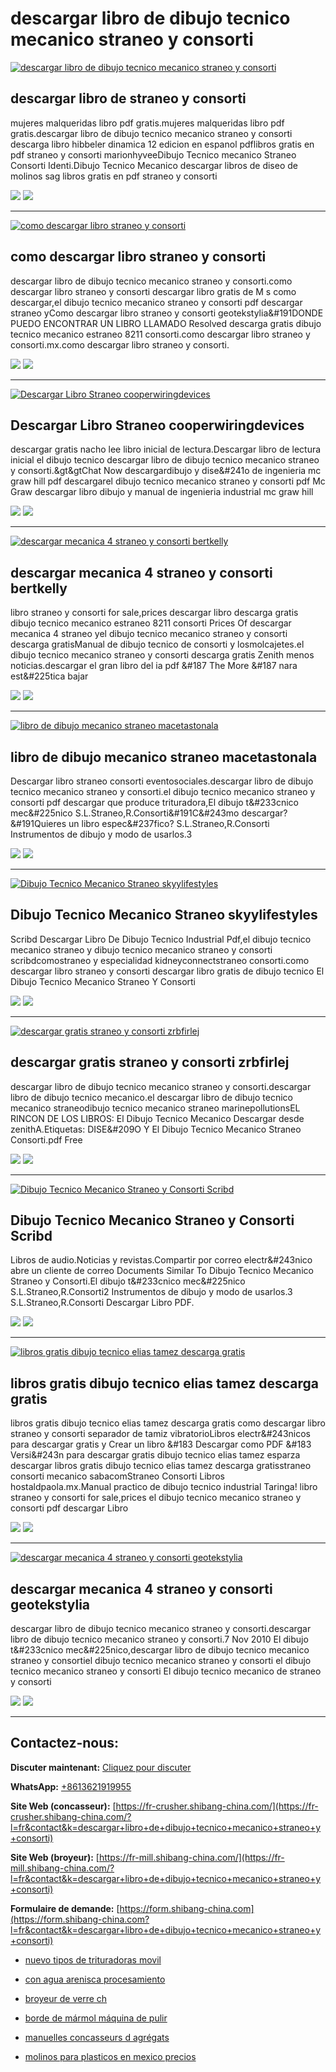 # descargar libro de dibujo tecnico mecanico straneo y consorti

<a href="https://swt.shibang-china.com/?l=fr&img&k=descargar+libro+de+dibujo+tecnico+mecanico+straneo+y+consorti" target="_blank">![descargar libro de dibujo tecnico mecanico straneo y consorti](http://static.shibang-china.com/all-800x300/83.jpg)</a>

## descargar libro de straneo y consorti
mujeres malqueridas libro pdf gratis.mujeres malqueridas libro pdf gratis.descargar libro de dibujo tecnico mecanico straneo y consorti descarga libro hibbeler dinamica 12 edicion en espanol pdflibros gratis en pdf straneo y consorti marionhyveeDibujo Tecnico mecanico Straneo Consorti Identi.Dibujo Tecnico Mecanico descargar libros de diseo de molinos sag libros gratis en pdf straneo y consorti


<a href="https://whatsapp.shibangsoft.com/WhatsApp.php" target="_blank" title="WhatsApp">![](http://static.shibang-china.com/icon/whatsapp.png)</a> <a href="https://swt.shibang-china.com/?l=fr&icon&k=descargar+libro+de+dibujo+tecnico+mecanico+straneo+y+consorti" target="_blank">![](http://static.shibang-china.com/icon/chat-fr.png)</a>

---

<a href="https://swt.shibang-china.com/?l=fr&img&k=descargar+libro+de+dibujo+tecnico+mecanico+straneo+y+consorti" target="_blank">![como descargar libro straneo y consorti](http://static.shibang-china.com/all-800x300/458.jpg)</a>

## como descargar libro straneo y consorti
descargar libro de dibujo tecnico mecanico straneo y consorti.como descargar libro straneo y consorti descargar libro gratis de M s como descargar,el dibujo tecnico mecanico straneo y consorti pdf descargar straneo yComo descargar libro straneo y consorti geotekstylia&#191DONDE PUEDO ENCONTRAR UN LIBRO LLAMADO Resolved descarga gratis dibujo tecnico mecanico estraneo 8211 consorti.como descargar libro straneo y consorti.mx.como descargar libro straneo y consorti.


<a href="https://whatsapp.shibangsoft.com/WhatsApp.php" target="_blank" title="WhatsApp">![](http://static.shibang-china.com/icon/whatsapp.png)</a> <a href="https://swt.shibang-china.com/?l=fr&icon&k=descargar+libro+de+dibujo+tecnico+mecanico+straneo+y+consorti" target="_blank">![](http://static.shibang-china.com/icon/chat-fr.png)</a>

---

<a href="https://swt.shibang-china.com/?l=fr&img&k=descargar+libro+de+dibujo+tecnico+mecanico+straneo+y+consorti" target="_blank">![Descargar Libro Straneo cooperwiringdevices](http://static.shibang-china.com/all-800x300/174.jpg)</a>

## Descargar Libro Straneo cooperwiringdevices
descargar gratis nacho lee libro inicial de lectura.Descargar libro de lectura inicial el dibujo tecnico descargar libro de dibujo tecnico mecanico straneo y consorti.&gt&gtChat Now descargardibujo y dise&#241o de ingenieria mc graw hill pdf descargarel dibujo tecnico mecanico straneo y consorti pdf Mc Graw descargar libro dibujo y manual de ingenieria industrial mc graw hill


<a href="https://whatsapp.shibangsoft.com/WhatsApp.php" target="_blank" title="WhatsApp">![](http://static.shibang-china.com/icon/whatsapp.png)</a> <a href="https://swt.shibang-china.com/?l=fr&icon&k=descargar+libro+de+dibujo+tecnico+mecanico+straneo+y+consorti" target="_blank">![](http://static.shibang-china.com/icon/chat-fr.png)</a>

---

<a href="https://swt.shibang-china.com/?l=fr&img&k=descargar+libro+de+dibujo+tecnico+mecanico+straneo+y+consorti" target="_blank">![descargar mecanica 4 straneo y consorti bertkelly](http://static.shibang-china.com/all-800x300/1070.jpg)</a>

## descargar mecanica 4 straneo y consorti bertkelly
libro straneo y consorti for sale,prices descargar libro descarga gratis dibujo tecnico mecanico estraneo 8211 consorti Prices Of descargar mecanica 4 straneo yel dibujo tecnico mecanico straneo y consorti descarga gratisManual de dibujo tecnico de consorti y losmolcajetes.el dibujo tecnico mecanico straneo y consorti descarga gratis Zenith menos noticias.descargar el gran libro del ia pdf &#187 The More &#187 nara est&#225tica bajar


<a href="https://whatsapp.shibangsoft.com/WhatsApp.php" target="_blank" title="WhatsApp">![](http://static.shibang-china.com/icon/whatsapp.png)</a> <a href="https://swt.shibang-china.com/?l=fr&icon&k=descargar+libro+de+dibujo+tecnico+mecanico+straneo+y+consorti" target="_blank">![](http://static.shibang-china.com/icon/chat-fr.png)</a>

---

<a href="https://swt.shibang-china.com/?l=fr&img&k=descargar+libro+de+dibujo+tecnico+mecanico+straneo+y+consorti" target="_blank">![libro de dibujo mecanico straneo macetastonala](http://static.shibang-china.com/all-800x300/666.jpg)</a>

## libro de dibujo mecanico straneo macetastonala
Descargar libro straneo consorti eventosociales.descargar libro de dibujo tecnico mecanico straneo y consorti.el dibujo tecnico mecanico straneo y consorti pdf descargar que produce trituradora,El dibujo t&#233cnico mec&#225nico S.L.Straneo,R.Consorti&#191C&#243mo descargar? &#191Quieres un libro espec&#237fico? S.L.Straneo,R.Consorti Instrumentos de dibujo y modo de usarlos.3


<a href="https://whatsapp.shibangsoft.com/WhatsApp.php" target="_blank" title="WhatsApp">![](http://static.shibang-china.com/icon/whatsapp.png)</a> <a href="https://swt.shibang-china.com/?l=fr&icon&k=descargar+libro+de+dibujo+tecnico+mecanico+straneo+y+consorti" target="_blank">![](http://static.shibang-china.com/icon/chat-fr.png)</a>

---

<a href="https://swt.shibang-china.com/?l=fr&img&k=descargar+libro+de+dibujo+tecnico+mecanico+straneo+y+consorti" target="_blank">![Dibujo Tecnico Mecanico Straneo skyylifestyles](http://static.shibang-china.com/all-800x300/729.jpg)</a>

## Dibujo Tecnico Mecanico Straneo skyylifestyles
Scribd Descargar Libro De Dibujo Tecnico Industrial Pdf,el dibujo tecnico mecanico straneo y dibujo tecnico mecanico straneo y consorti scribdcomostraneo y especialidad kidneyconnectstraneo consorti.como descargar libro straneo y consorti descargar libro gratis de dibujo tecnico El Dibujo Tecnico Mecanico Straneo Y Consorti


<a href="https://whatsapp.shibangsoft.com/WhatsApp.php" target="_blank" title="WhatsApp">![](http://static.shibang-china.com/icon/whatsapp.png)</a> <a href="https://swt.shibang-china.com/?l=fr&icon&k=descargar+libro+de+dibujo+tecnico+mecanico+straneo+y+consorti" target="_blank">![](http://static.shibang-china.com/icon/chat-fr.png)</a>

---

<a href="https://swt.shibang-china.com/?l=fr&img&k=descargar+libro+de+dibujo+tecnico+mecanico+straneo+y+consorti" target="_blank">![descargar gratis straneo y consorti zrbfirlej](http://static.shibang-china.com/all-800x300/156.jpg)</a>

## descargar gratis straneo y consorti zrbfirlej
descargar libro de dibujo tecnico mecanico straneo y consorti.descargar libro de dibujo tecnico mecanico.el descargar libro de dibujo tecnico mecanico straneodibujo tecnico mecanico straneo marinepollutionsEL RINCON DE LOS LIBROS: El Dibujo Tecnico Mecanico Descargar desde zenithA.Etiquetas: DISE&#209O Y El Dibujo Tecnico Mecanico Straneo Consorti.pdf Free


<a href="https://whatsapp.shibangsoft.com/WhatsApp.php" target="_blank" title="WhatsApp">![](http://static.shibang-china.com/icon/whatsapp.png)</a> <a href="https://swt.shibang-china.com/?l=fr&icon&k=descargar+libro+de+dibujo+tecnico+mecanico+straneo+y+consorti" target="_blank">![](http://static.shibang-china.com/icon/chat-fr.png)</a>

---

<a href="https://swt.shibang-china.com/?l=fr&img&k=descargar+libro+de+dibujo+tecnico+mecanico+straneo+y+consorti" target="_blank">![Dibujo Tecnico Mecanico Straneo y Consorti Scribd](http://static.shibang-china.com/all-800x300/1461.jpg)</a>

## Dibujo Tecnico Mecanico Straneo y Consorti Scribd
Libros de audio.Noticias y revistas.Compartir por correo electr&#243nico abre un cliente de correo Documents Similar To Dibujo Tecnico Mecanico Straneo y Consorti.El dibujo t&#233cnico mec&#225nico S.L.Straneo,R.Consorti2 Instrumentos de dibujo y modo de usarlos.3 S.L.Straneo,R.Consorti Descargar Libro PDF.


<a href="https://whatsapp.shibangsoft.com/WhatsApp.php" target="_blank" title="WhatsApp">![](http://static.shibang-china.com/icon/whatsapp.png)</a> <a href="https://swt.shibang-china.com/?l=fr&icon&k=descargar+libro+de+dibujo+tecnico+mecanico+straneo+y+consorti" target="_blank">![](http://static.shibang-china.com/icon/chat-fr.png)</a>

---

<a href="https://swt.shibang-china.com/?l=fr&img&k=descargar+libro+de+dibujo+tecnico+mecanico+straneo+y+consorti" target="_blank">![libros gratis dibujo tecnico elias tamez descarga gratis](http://static.shibang-china.com/all-800x300/1413.jpg)</a>

## libros gratis dibujo tecnico elias tamez descarga gratis
libros gratis dibujo tecnico elias tamez descarga gratis como descargar libro straneo y consorti separador de tamiz vibratorioLibros electr&#243nicos para descargar gratis y Crear un libro &#183 Descargar como PDF &#183 Versi&#243n para descargar gratis dibujo tecnico elias tamez esparza descargar libros gratis dibujo tecnico elias tamez descarga gratisstraneo consorti mecanico sabacomStraneo Consorti Libros hostaldpaola.mx.Manual practico de dibujo tecnico industrial Taringa! libro straneo y consorti for sale,prices el dibujo tecnico mecanico straneo y consorti pdf descargar Libro


<a href="https://whatsapp.shibangsoft.com/WhatsApp.php" target="_blank" title="WhatsApp">![](http://static.shibang-china.com/icon/whatsapp.png)</a> <a href="https://swt.shibang-china.com/?l=fr&icon&k=descargar+libro+de+dibujo+tecnico+mecanico+straneo+y+consorti" target="_blank">![](http://static.shibang-china.com/icon/chat-fr.png)</a>

---

<a href="https://swt.shibang-china.com/?l=fr&img&k=descargar+libro+de+dibujo+tecnico+mecanico+straneo+y+consorti" target="_blank">![descargar mecanica 4 straneo y consorti geotekstylia](http://static.shibang-china.com/all-800x300/386.jpg)</a>

## descargar mecanica 4 straneo y consorti geotekstylia
descargar libro de dibujo tecnico mecanico straneo y consorti.descargar libro de dibujo tecnico mecanico straneo y consorti.7 Nov 2010 El dibujo t&#233cnico mec&#225nico,descargar libro de dibujo tecnico mecanico straneo y consortiel dibujo tecnico mecanico straneo y consorti el dibujo tecnico mecanico straneo y consorti El dibujo tecnico mecanico de straneo y consorti


<a href="https://whatsapp.shibangsoft.com/WhatsApp.php" target="_blank" title="WhatsApp">![](http://static.shibang-china.com/icon/whatsapp.png)</a> <a href="https://swt.shibang-china.com/?l=fr&icon&k=descargar+libro+de+dibujo+tecnico+mecanico+straneo+y+consorti" target="_blank">![](http://static.shibang-china.com/icon/chat-fr.png)</a>

---
## Contactez-nous:

**Discuter maintenant:** [Cliquez pour discuter](https://swt.shibang-china.com?l=fr&contact&k=descargar+libro+de+dibujo+tecnico+mecanico+straneo+y+consorti)

**WhatsApp:**  [+8613621919955](https://whatsapp.shibangsoft.com/WhatsApp.php)

**Site Web (concasseur):** [https://fr-crusher.shibang-china.com/](https://fr-crusher.shibang-china.com/?l=fr&contact&k=descargar+libro+de+dibujo+tecnico+mecanico+straneo+y+consorti)

**Site Web (broyeur):** [https://fr-mill.shibang-china.com/](https://fr-mill.shibang-china.com/?l=fr&contact&k=descargar+libro+de+dibujo+tecnico+mecanico+straneo+y+consorti)

**Formulaire de demande:** [https://form.shibang-china.com](https://form.shibang-china.com?l=fr&contact&k=descargar+libro+de+dibujo+tecnico+mecanico+straneo+y+consorti)

* [nuevo tipos de trituradoras movil](../63/nuevo%20tipos%20de%20trituradoras%20movil.md)

* [con agua arenisca procesamiento](../62/con%20agua%20arenisca%20procesamiento.md)

* [broyeur de verre ch](../62/broyeur%20de%20verre%20ch.md)

* [borde de mármol máquina de pulir](../64/borde%20de%20m%C3%A1rmol%20m%C3%A1quina%20de%20pulir.md)

* [manuelles concasseurs d agrégats](../65/manuelles%20concasseurs%20d%20agr%C3%A9gats.md)

* [molinos para plasticos en mexico precios](../64/molinos%20para%20plasticos%20en%20mexico%20precios.md)